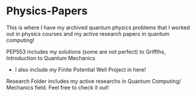 # Physics-Papers

This is where I have my archived quantum physics problems that I worked out in physics courses and my active research papers in quantum computing!

PEP553 includes my solutions (some are not perfect) to Griffths, Introduction to Quantum Mechanics
- I also include my Finite Potential Well Project in here! 

Research Folder includes my active researchs in Quantum Computing/ Mechanics field. Feel free to check it out! 
